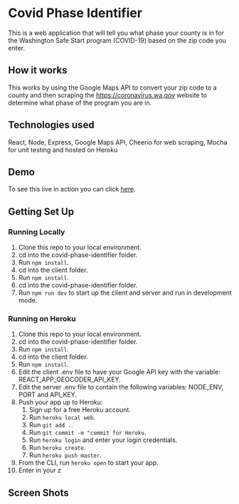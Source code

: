 # Covid Phase Identifier

This is a web application that will tell you what phase your county is in for the Washington Safe Start program (COVID-19) based on the zip code you enter.

## How it works

This works by using the Google Maps API to convert your zip code to a county and then scraping the https://coronavirus.wa.gov website to determine what phase of the program you are in.

## Technologies used

React, Node, Express, Google Maps API, Cheerio for web scraping, Mocha for unit testing and hosted on Heroku

## Demo

To see this live in action you can click [here]().

## Getting Set Up

### Running Locally

1. Clone this repo to your local environment.
2. cd into the covid-phase-identifier folder.
3. Run `npm install`.
4. cd into the client folder.
5. Run `npm install`.
6. cd into the covid-phase-identifier folder.
7. Run `npm run dev` to start up the client and server and run in development mode.


### Running on Heroku

1. Clone this repo to your local environment.
2. cd into the covid-phase-identifier folder.
3. Run `npm install`.
4. cd into the client folder.
5. Run `npm install`.
7. Edit the client .env file to have your Google API key with the variable: REACT_APP_GEOCODER_API_KEY.
8. Edit the server .env file to contain the following variables: NODE_ENV, PORT and API_KEY.
9. Push your app up to Heroku:
    1. Sign up for a free Heroku account.
    2. Run `heroku local web`.
    3. Run `git add .`.
    4. Run `git commit -m "commit for Heroku`.
    5. Run `heroku login` and enter your login credentials.
    6. Run `heroku create`.
    7. Run `heroku push master`.
10. From the CLI, run `heroku open` to start your app.
11. Enter in your z

## Screen Shots